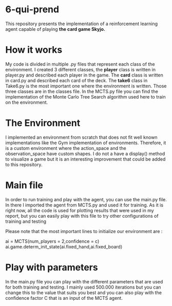 # 6-qui-prend

This repository presents the implementation of a reinforcement learning agent capable of playing **the card game Skyjo.**

How it works
======

My code is divided in multiple .py files that represent each class of the environment. I created 3 different classes, the **player** class is written in player.py and described each player in the game. The **card** class is written in card.py and described each card of the deck. The **take6** class in Take6.py is the most important one where the environment is written. Those three classes are in the classes file. In the MCTS.py file you can find the implementation of the Monte Carlo Tree Search algorithm used here to train on the environment. 

The Environment
======

I implemented an environment from scratch  that does not fit well known implementations like the Gym implementation of environments. Therefore, it is a custom environment where the action_space and the observation_space have custom shapes. I do not a have a display() method to visualize a game but it is an interesting improvement that could be added to this repository.

Main file
======

In order to run training and play with the agent, you can use the main.py file. In there I imported the agent from MCTS.py and used it for training. As it is right now, all the code is used for plotting results that were used in my report, but you can easily play with this file to try other configurations of training and testing

Please note that the most important lines to initialize our environment are : 

ai = MCTS(num_players = 2,confidence = c)
ai.game.determ_init_state(ai.fixed_hand,ai.fixed_board)


Play with parameters
======

In the main.py file you can play with the different parameters that are used for both training and testing. I mainly used 500.000 iterations but you can change this to the value that suits you best and you can also play with the confidence factor C that is an input of the MCTS agent.

